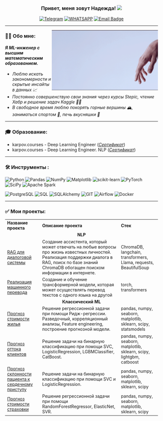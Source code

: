 <!--
**sonador88/sonador88** is a ✨ _special_ ✨ repository because its `README.md` (this file) appears on your GitHub profile.

Here are some ideas to get you started:

- 🔭 I’m currently working on ...
- 🌱 I’m currently learning ...
- 👯 I’m looking to collaborate on ...
- 🤔 I’m looking for help with ...
- 💬 Ask me about ...
- 📫 How to reach me: ...
- 😄 Pronouns: ...
- ⚡ Fun fact: ...
-->


### <p align="center">Привет, меня зовут Надежда! <img src="https://media.giphy.com/media/hvRJCLFzcasrR4ia7z/giphy.gif" width="30px"/></p>
<div align="center">

  <a href="">[![Telegram](https://img.shields.io/badge/-Telegram-27A7E7?style=for-the-badge&logo=telegram&logoColor=white)](https://t.me/NadyaVelikorodnyaya)</a>
  <a href="">[![WHATSAPP](https://img.shields.io/badge/-WHATSAPP-28D146?style=for-the-badge&logo=whatsapp&logoColor=FFFFFF)](https://wa.me/79232560501)</a>
  <a href="">[![Email Badge](https://img.shields.io/badge/Gmail-D14836?style=for-the-badge&logo=gmail&logoColor=white)](mailto:n.velikorodny@gmail.com)</a>

</div>

---

<!--
<div id="header" align="center">
  <img src="giphy (1).gif" width='500'/>
</div>
-->

<img align="right" src="giphy (1).gif" width="350"></img>

### 👩‍💻 Обо мне: 

*<h4>Я ML-инженер с высшим математическим образованием.</h4>*
- *Люблю искать закономерности и скрытые инсайты в данных 📈*
- *Постоянно совершенствую свои знания через курсы  Stepic, чтение Хабр и решение задач Kaggle 👩‍🎓*
- *В свободное время люблю покорять горные вершины 🏔️, заниматься спортом 🎾, печь вкусняшки 🍰*

---
### :mortar_board: Образование:
- karpov.courses - Deep Learning Engineer (*[Сертификат](https://lab.karpov.courses/certificate/e88dac21-9b87-4781-85d5-9e1896154b03/)*)
- karpov.courses - Deep Learning Engineer. NLP (*[Сертификат](https://lab.karpov.courses/certificate/81e8a319-4c83-45e3-b863-ebf9065f37ed/)*)

---

### :hammer_and_wrench: Инструменты :
![Python](https://img.shields.io/badge/-Python-FFF?style=for-the-badge&logo=python)
![Pandas](https://img.shields.io/badge/pandas-FFF?style=for-the-badge&logo=pandas&logoColor=blue)
![NumPy](https://img.shields.io/badge/numpy-FFF?style=for-the-badge&logo=numpy&logoColor=blue)
![Matplotlib](https://img.shields.io/badge/Matplotlib-FFF?style=for-the-badge&logo=Matplotlib)
![scikit-learn](https://img.shields.io/badge/scikit--learn-FFF?style=for-the-badge&logo=scikit-learn&logoColor=blue)
![PyTorch](https://img.shields.io/badge/PyTorch-FFF?style=for-the-badge&logo=PyTorch&logoColor=blue)
![SciPy](https://img.shields.io/badge/SciPy-FFF?style=for-the-badge&logo=scipy&logoColor=blue)
![Apache Spark](https://img.shields.io/badge/Apache%20Spark-FFF?style=for-the-badge&logo=apachespark&logoColor=blue)

![PostgreSQL](https://img.shields.io/badge/-PostgreSQL-FFF?style=for-the-badge&logo=PostgreSQL&logoColor=blue)
![SQL](https://img.shields.io/badge/-SQL-FFF?style=for-the-badge&logo=SQL)
![SQLAlchemy](https://img.shields.io/badge/-SQLAlchemy-FFF?style=for-the-badge&logo=SQLAlchemy)
![GIT](https://img.shields.io/badge/-GIT-FFF?style=for-the-badge&logo=GIT&logoColor=blue)
![Airflow](https://img.shields.io/badge/-Airflow-FFF?style=for-the-badge&logo=AIRFLOW)
![Docker](https://img.shields.io/badge/docker-FFF?style=for-the-badge&logo=docker&logoColor=blue)

---

### :white_check_mark: Мои проекты:
<table>
  <tr>
        <td><b>Название проекта</b></td>
        <td><b>Описание проекта</b></td>
        <td><b>Стек</b></td>
    </tr>
    <tr>
        <td colspan="3"><div align="center"><b>NLP</b></div></td>
    </tr>
    <tr>
        <td><a href="https://github.com/sonador88/rag_famous_people">RAG для диалоговой системы</a></td>
        <td>Создание ассистента, который может отвечать на любые вопросы про жизнь известных личностей. Реализация поддержки диалога в RAG, поиск по базе знаний ChromaDB обогащен поиском информации в интернете.</td>
        <td>ChromaDB, langchain, transformers, Llama, requests, BeautifulSoup</td>
    </tr>
    <tr>
        <td><a href="https://github.com/sonador88/text_translation">Реализация машинного перевода</a></td>
        <td>Создание и обучение трансформерной модели, которая может осуществлять перевод текстов с одного языка на другой </td>
        <td>torch, transformers</td>
    </tr>
    <tr>
        <td colspan="3"><div align="center"><b>Классический ML</b></div></td>
    </tr>
    <tr>
        <td><a href="https://github.com/sonador88/ML_HousePricePredict">Прогноз стоимости жилья</a></td>
        <td>Решение регрессионной задачи при помощи Ридж-регрессии. Разведочный, корреляционный анализы, Feature engineering, построение прогнозной модели.</td>
        <td>pandas, numpy, seaborn, matplotlib, sklearn, scipy, statsmodels</td>
    </tr>
  <tr>
        <td><a href="https://github.com/sonador88/customer_outflow">Прогноз оттока клиентов</a></td>
        <td>Решение задачи на бинарную классификацию при помощи SVC, LogisticRegression, LGBMClassifier, CatBoost.</td>
        <td>pandas, numpy, seaborn, matplotlib, sklearn, scipy, lightgbm, catboost</td>
    </tr>
  <tr>
        <td><a href="https://github.com/sonador88/ClassificationHeartAttack">Прогноз склонности пациента к сердечному приступу</a></td>
        <td>Решение задачи на бинарную классификацию при помощи SVC и LogisticRegression.</td>
        <td>pandas, numpy, seaborn, matplotlib, sklearn, scipy</td>
    </tr>
  <tr>
        <td><a href="https://github.com/sonador88/medicalCostPersonal">Прогноз стоимости страховки</a></td>
        <td>Решение регрессионной задачи при помощи RandomForestRegressor, ElasticNet, SVR.</td>
        <td>pandas, numpy, seaborn, matplotlib, sklearn, scipy</td>
    </tr>
</table>





